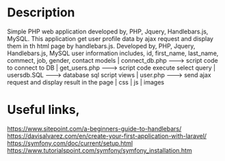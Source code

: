 # Description
 Simple PHP web application developed by, PHP, Jquery, Handlebars.js, MySQL.
 This application get user profile data by ajax request and display them in th html page by handlebars.js.
 Developed by, PHP, Jquery, Handlebars.js, MySQL
 user information includes, id, first_name, last_name, commect, job, gender, contact 
 models 
      | connect_db.php  ---> script code to connect to DB
      | get_users.php   ---> script code execute select query
      | usersdb.SQL     ---> database sql script
 views
     | user.php         ---> send ajax request and display result in the page
     | css
     | js
     | images
     
# Useful links,
 https://www.sitepoint.com/a-beginners-guide-to-handlebars/
 https://davisalvarez.com/en/create-your-first-application-with-laravel/
 https://symfony.com/doc/current/setup.html
 https://www.tutorialspoint.com/symfony/symfony_installation.htm

  
